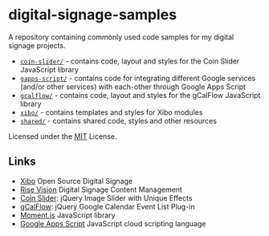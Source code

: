 # digital-signage-samples #

A repository containing commonly used code samples for my digital signage 
projects.

* [`coin-slider/`](coin-slider/) - contains code, layout and styles for the 
  Coin Slider JavaScript library
* [`gapps-script/`](gapps-script/) - contains code for integrating different 
  Google services (and/or other services) with each-other through Google Apps 
  Script
* [`gcalflow/`](gcalflow/) - contains code, layout and styles for the 
  gCalFlow JavaScript library
* [`xibo/`](xibo/) - contains templates and styles for Xibo modules
* [`shared/`](shared/) - contains shared code, styles and other resources

Licensed under the [MIT](LICENSE.md) License.


## Links ##

* [Xibo](http://xibo.org.uk/) Open Source Digital Signage
* [Rise Vision](https://www.risevision.com/) Digital Signage Content Management
* [Coin Slider](http://workshop.rs/projects/coin-slider/): jQuery Image Slider with Unique Effects
* [gCalFlow](http://sugi.github.io/jquery-gcal-flow/): jQuery Google Calendar 
  Event List Plug-in
* [Moment.js](http://momentjs.com/) JavaScript library
* [Google Apps Script](https://www.google.com/script/start/) JavaScript cloud 
  scripting language
